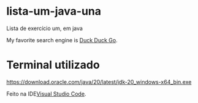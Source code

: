 # lista-um-java-una

Lista de exercício um, em java

My favorite search engine is [Duck Duck Go](https://duckduckgo.com).

# Terminal utilizado

https://download.oracle.com/java/20/latest/jdk-20_windows-x64_bin.exe

Feito  na IDE[Visual Studio Code](https://code.visualstudio.com).
